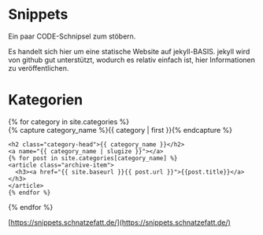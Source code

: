 
# Snippets

Ein paar CODE-Schnipsel zum stöbern.

Es handelt sich hier um eine statische Website auf jekyll-BASIS. jekyll wird von github gut unterstützt, wodurch es relativ einfach ist, hier Informationen zu veröffentlichen.

# Kategorien

<!-- found here https://blog.webjeda.com/jekyll-categories/ -->

<div id="archives">
{% for category in site.categories %}
  <div class="archive-group">
    {% capture category_name %}{{ category | first }}{% endcapture %}
    <div id="#{{ category_name | slugize }}"></div>
    <p></p>

    <h2 class="category-head">{{ category_name }}</h2>
    <a name="{{ category_name | slugize }}"></a>
    {% for post in site.categories[category_name] %}
    <article class="archive-item">
      <h3><a href="{{ site.baseurl }}{{ post.url }}">{{post.title}}</a></h3>
    </article>
    {% endfor %}
  </div>
{% endfor %}
</div>

[https://snippets.schnatzefatt.de/](https://snippets.schnatzefatt.de/)

